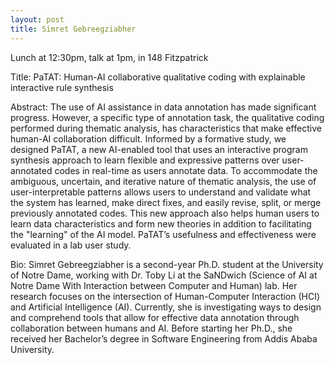 ```yaml
---
layout: post
title: Simret Gebreegziabher
---
```


Lunch at 12:30pm, talk at 1pm, in 148 Fitzpatrick

Title: PaTAT: Human-AI collaborative qualitative coding with explainable interactive rule synthesis

Abstract: The use of AI assistance in data annotation has made significant progress. However, a specific type of annotation task, the qualitative coding performed during thematic analysis, has characteristics that make effective human-AI collaboration difficult. Informed by a formative study, we designed PaTAT, a new AI-enabled tool that uses an interactive program synthesis approach to learn flexible and expressive patterns over user-annotated codes in real-time as users annotate data. To accommodate the ambiguous, uncertain, and iterative nature of thematic analysis, the use of user-interpretable patterns allows users to understand and validate what the system has learned, make direct fixes, and easily revise, split, or merge previously annotated codes. This new approach also helps human users to learn data characteristics and form new theories in addition to facilitating the "learning" of the AI model. PaTAT’s usefulness and effectiveness were evaluated in a lab user study.

Bio: Simret Gebreegziabher is a second-year Ph.D. student at the University of Notre Dame, working with Dr. Toby Li at the SaNDwich (Science of AI at Notre Dame With Interaction between Computer and Human) lab. Her research focuses on the intersection of Human-Computer Interaction (HCI) and Artificial Intelligence (AI). Currently, she is investigating ways to design and comprehend tools that allow for effective data annotation through collaboration between humans and AI. Before starting her Ph.D., she received her Bachelor’s degree in Software Engineering from Addis Ababa University.
